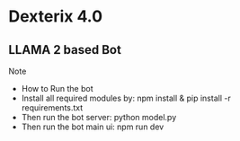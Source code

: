 # Dexterix 4.0
## LLAMA 2 based Bot

> [!Note]
>* How to Run the bot
>* Install all required modules by: npm install & pip install -r requirements.txt
>* Then run the bot server: python model.py
>* Then run the bot main ui: npm run dev

